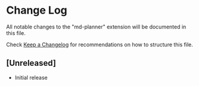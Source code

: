 # Change Log

All notable changes to the "md-planner" extension will be documented in this file.

Check [Keep a Changelog](http://keepachangelog.com/) for recommendations on how to structure this file.

## [Unreleased]

- Initial release